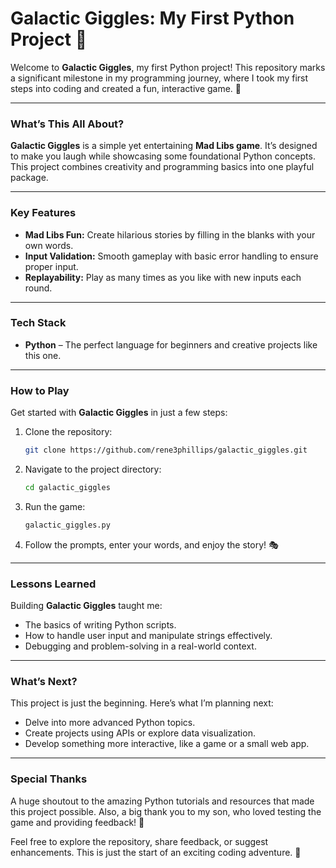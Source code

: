 # Galactic Giggles: My First Python Project 🚀

Welcome to **Galactic Giggles**, my first Python project! This repository marks a significant milestone in my programming journey, where I took my first steps into coding and created a fun, interactive game. 🌌

---

### What’s This All About?  

**Galactic Giggles** is a simple yet entertaining **Mad Libs game**. It’s designed to make you laugh while showcasing some foundational Python concepts. This project combines creativity and programming basics into one playful package.

---

### Key Features

- **Mad Libs Fun:** Create hilarious stories by filling in the blanks with your own words.  
- **Input Validation:** Smooth gameplay with basic error handling to ensure proper input.  
- **Replayability:** Play as many times as you like with new inputs each round.

---

### Tech Stack  

- **Python** – The perfect language for beginners and creative projects like this one.

---

### How to Play  

Get started with **Galactic Giggles** in just a few steps:  

1. Clone the repository:  
   ```bash
   git clone https://github.com/rene3phillips/galactic_giggles.git
   ```

2. Navigate to the project directory:  
   ```bash
   cd galactic_giggles
   ```

3. Run the game:  
   ```bash
   galactic_giggles.py
   ```

4. Follow the prompts, enter your words, and enjoy the story! 🎭

---

### Lessons Learned  

Building **Galactic Giggles** taught me:  

- The basics of writing Python scripts.  
- How to handle user input and manipulate strings effectively.  
- Debugging and problem-solving in a real-world context.

---

### What’s Next?  

This project is just the beginning. Here’s what I’m planning next:  

- Delve into more advanced Python topics.  
- Create projects using APIs or explore data visualization.  
- Develop something more interactive, like a game or a small web app.

---

### Special Thanks  

A huge shoutout to the amazing Python tutorials and resources that made this project possible. Also, a big thank you to my son, who loved testing the game and providing feedback! 👏

Feel free to explore the repository, share feedback, or suggest enhancements. This is just the start of an exciting coding adventure. 🚀
